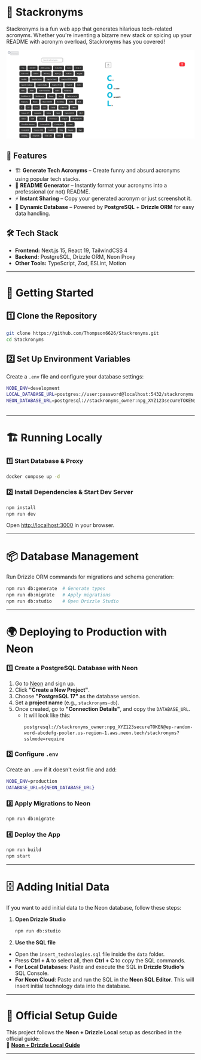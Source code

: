 # 🚀 Stackronyms

Stackronyms is a fun web app that generates hilarious tech-related acronyms. Whether you're inventing a bizarre new stack or spicing up your README with acronym overload, Stackronyms has you covered!

![Stackronyms Screenshot](./public/showcase.png)


## 🎉 Features
- 🏗️ **Generate Tech Acronyms** – Create funny and absurd acronyms using popular tech stacks.
- 📜 **README Generator** – Instantly format your acronyms into a professional (or not) README.
- ⚡ **Instant Sharing** – Copy your generated acronym or just screenshot it.
- 🔄 **Dynamic Database** – Powered by **PostgreSQL** + **Drizzle ORM** for easy data handling.

## 🛠️ Tech Stack
- **Frontend:** Next.js 15, React 19, TailwindCSS 4
- **Backend:** PostgreSQL, Drizzle ORM, Neon Proxy
- **Other Tools:** TypeScript, Zod, ESLint, Motion

---

# 🚀 Getting Started

## 1️⃣ Clone the Repository
```sh
git clone https://github.com/Thompson6626/Stackronyms.git  
cd Stackronyms  
```  

## 2️⃣ Set Up Environment Variables
Create a `.env` file and configure your database settings:
```sh
NODE_ENV=development  
LOCAL_DATABASE_URL=postgres://user:password@localhost:5432/stackronyms  
NEON_DATABASE_URL=postgresql://stackronyms_owner:npg_XYZ123secureTOKEN@ep-random-word-abcdefg-pooler.us-region-1.aws.neon.tech/stackronyms?sslmode=require
  
```  

---

# 🏗️ Running Locally

### 1️⃣ Start Database & Proxy
```sh
docker compose up -d  
```  

### 2️⃣ Install Dependencies & Start Dev Server
```sh
npm install  
npm run dev  
```  

Open [http://localhost:3000](http://localhost:3000) in your browser.

---

# 📦 Database Management

Run Drizzle ORM commands for migrations and schema generation:

```sh
npm run db:generate  # Generate types  
npm run db:migrate   # Apply migrations  
npm run db:studio    # Open Drizzle Studio  
```  

---

# 🌍 Deploying to Production with Neon

### 1️⃣ Create a PostgreSQL Database with Neon

1. Go to [Neon](https://neon.tech) and sign up.
2. Click **"Create a New Project"**.
3. Choose **"PostgreSQL 17"** as the database version.
4. Set a **project name** (e.g., `stackronyms-db`).
5. Once created, go to **"Connection Details"**, and copy the `DATABASE_URL`.
    - It will look like this:
      ```
      postgresql://stackronyms_owner:npg_XYZ123secureTOKEN@ep-random-word-abcdefg-pooler.us-region-1.aws.neon.tech/stackronyms?sslmode=require
      ```

### 2️⃣ Configure `.env`
Create an `.env` if it doesn't exist file and add:
```sh
NODE_ENV=production  
DATABASE_URL=${NEON_DATABASE_URL}  
```  

### 3️⃣ Apply Migrations to Neon
```sh
npm run db:migrate  
```  

### 4️⃣ Deploy the App
```sh
npm run build  
npm start  
```

---

# 🗄️ Adding Initial Data

If you want to add initial data to the Neon database, follow these steps:

1. **Open Drizzle Studio**
   ```sh
   npm run db:studio
   ```
2. **Use the SQL file**
- Open the `insert_technologies.sql` file inside the `data` folder.
- Press **Ctrl + A** to select all, then **Ctrl + C** to copy the SQL commands.
- **For Local Databases**: Paste and execute the SQL in **Drizzle Studio's** SQL Console.
- **For Neon Cloud**: Paste and run the SQL in the **Neon SQL Editor**.
  This will insert initial technology data into the database.

---

# 📖 Official Setup Guide
This project follows the **Neon + Drizzle Local** setup as described in the official guide:  
🔗 **[Neon + Drizzle Local Guide](https://neon.tech/guides/drizzle-local-vercel)**

---
